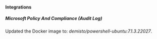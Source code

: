 
#### Integrations
##### Microsoft Policy And Compliance (Audit Log)
Updated the Docker image to: *demisto/powershell-ubuntu:7.1.3.22027*.
